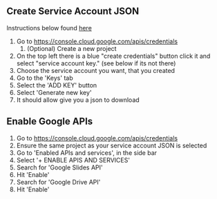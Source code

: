 ## Create Service Account JSON

Instructions below found [here](https://stackoverflow.com/questions/46287267/how-can-i-get-the-file-service-account-json-for-google-translate-api)

1. Go to <https://console.cloud.google.com/apis/credentials>
   1. (Optional) Create a new project
2. On the top left there is a blue "create credentials" button click it and select "service account key." (see below if its not there)
3. Choose the service account you want, that you created
4. Go to the 'Keys' tab
5. Select the 'ADD KEY' button
6. Select 'Generate new key'
7. It should allow give you a json to download

## Enable Google APIs

1. Go to <https://console.cloud.google.com/apis/credentials>
2. Ensure the same project as your service account JSON is selected
3. Go to 'Enabled APIs and services', in the side bar
4. Select '+ ENABLE APIS AND SERVICES'
5. Search for 'Google Slides API'
6. Hit 'Enable'
7. Search for 'Google Drive API'
8. Hit 'Enable'